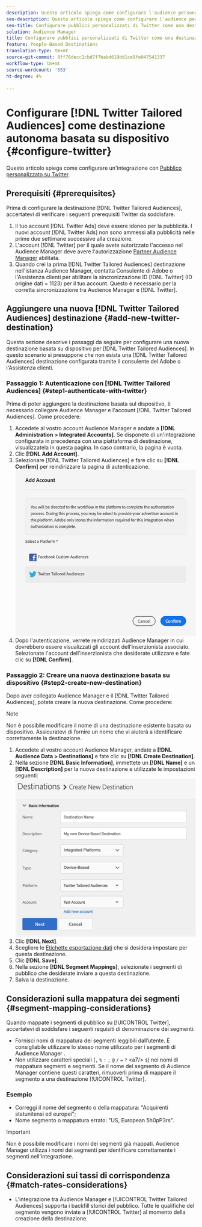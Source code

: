 ```yaml
---
description: Questo articolo spiega come configurare l'audience personalizzata per Twitter per le integrazioni nuove ed esistenti.
seo-description: Questo articolo spiega come configurare l'audience personalizzata per Twitter per le integrazioni nuove ed esistenti.
seo-title: Configurare pubblici personalizzati di Twitter come una destinazione self-service basata su dispositivi
solution: Audience Manager
title: Configurare pubblici personalizzati di Twitter come una destinazione self-service basata su dispositivi
feature: People-Based Destinations
translation-type: tm+mt
source-git-commit: 8ff76decc1cbd7f7babd619dd1ce9fe047541337
workflow-type: tm+mt
source-wordcount: '553'
ht-degree: 4%

---
```



# Configurare [!DNL Twitter Tailored Audiences] come destinazione autonoma basata su dispositivo {#configure-twitter}

Questo articolo spiega come configurare un&#39;integrazione con [Pubblico personalizzato su Twitter](https://business.twitter.com/en/targeting/tailored-audiences.html).

## Prerequisiti {#prerequisites}

Prima di configurare la destinazione [!DNL Twitter Tailored Audiences], accertatevi di verificare i seguenti prerequisiti Twitter da soddisfare.

1. Il tuo account [!DNL Twitter Ads] deve essere idoneo per la pubblicità. I nuovi account [!DNL Twitter Ads] non sono ammessi alla pubblicità nelle prime due settimane successive alla creazione.
2. L&#39;account [!DNL Twitter] per il quale avete autorizzato l&#39;accesso nel  Audience Manager deve avere l&#39;autorizzazione [Partner Audience Manager](https://business.twitter.com/en/help/troubleshooting/multi-user-login-faq.html#accesslevels) abilitata.
3. Quando crei la prima [!DNL Twitter Tailored Audiences] destinazione nell&#39;istanza  Audience Manager, contatta  Consulente di Adobe o l&#39;Assistenza clienti per abilitare la sincronizzazione ID [!DNL Twitter] (ID origine dati = 1123) per il tuo account. Questo è necessario per la corretta sincronizzazione tra  Audience Manager e [!DNL Twitter].

## Aggiungere una nuova [!DNL Twitter Tailored Audiences] destinazione {#add-new-twitter-destination}

Questa sezione descrive i passaggi da seguire per configurare una nuova destinazione basata su dispositivo per [!DNL Twitter Tailored Audiences]. In questo scenario si presuppone che non esista una [!DNL Twitter Tailored Audiences] destinazione configurata tramite il consulente del Adobe  o l&#39;Assistenza clienti.

### Passaggio 1: Autenticazione con [!DNL Twitter Tailored Audiences] {#step1-authenticate-with-twitter}

Prima di poter aggiungere la destinazione basata sul dispositivo, è necessario collegare  Audience Manager e l&#39;account [!DNL Twitter Tailored Audiences]. Come procedere:

1. Accedete al vostro account  Audience Manager e andate a **[!DNL Administration > Integrated Accounts]**. Se disponete di un&#39;integrazione configurata in precedenza con una piattaforma di destinazione, visualizzatela in questa pagina. In caso contrario, la pagina è vuota.
1. Clic **[!DNL Add Account]**.
1. Selezionare [!DNL Twitter Tailored Audiences] e fare clic su **[!DNL Confirm]** per reindirizzare la pagina di autenticazione.                     ![piattaforme integrate](assets/dbd-integrated-platforms.png)
1. Dopo l&#39;autenticazione, verrete reindirizzati  Audience Manager in cui dovrebbero essere visualizzati gli account dell&#39;inserzionista associato. Selezionate l&#39;account dell&#39;inserzionista che desiderate utilizzare e fate clic su **[!DNL Confirm]**.

### Passaggio 2: Creare una nuova destinazione basata su dispositivo {#step2-create-new-destination}

Dopo aver collegato  Audience Manager e il [!DNL Twitter Tailored Audiences], potete creare la nuova destinazione. Come procedere:

>[!NOTE]
>
>Non è possibile modificare il nome di una destinazione esistente basata su dispositivo. Assicuratevi di fornire un nome che vi aiuterà a identificare correttamente la destinazione.

1. Accedete al vostro account  Audience Manager, andate a **[!DNL Audience Data > Destinations]** e fate clic su **[!DNL Create Destination]**.
1. Nella sezione **[!DNL Basic Information]**, immettete un **[!DNL Name]** e un **[!DNL Description]** per la nuova destinazione e utilizzate le impostazioni seguenti: ![setup](assets/dbd-new-basic.png)
1. Clic **[!DNL Next]**.
1. Scegliere le [Etichette esportazione dati](/help/using/features/data-export-controls.md#controls-labels) che si desidera impostare per questa destinazione.
1. Clic **[!DNL Save]**.
1. Nella sezione **[!DNL Segment Mappings]**, selezionate i segmenti di pubblico che desiderate inviare a questa destinazione.
1. Salva la destinazione.

## Considerazioni sulla mappatura dei segmenti {#segment-mapping-considerations}

Quando mappate i segmenti di pubblico su [!UICONTROL Twitter], accertatevi di soddisfare i seguenti requisiti di denominazione dei segmenti:

* Fornisci nomi di mappatura dei segmenti leggibili dall’utente. È consigliabile utilizzare lo stesso nome utilizzato per i segmenti di Audience Manager .
* Non utilizzare caratteri speciali (`,` `%` `:` `;` `@` `/` `=` `?` &lt;a7/> `$`) nei nomi di mappatura segmenti e segmenti. Se il nome del segmento di Audience Manager  contiene questi caratteri, rimuoverli prima di mappare il segmento a una destinazione [!UICONTROL Twitter].

### Esempio

* Correggi il nome del segmento o della mappatura: &quot;Acquirenti statunitensi ed europei&quot;;
* Nome segmento o mappatura errato: &quot;US, European 5h0pP3rs&quot;.

>[!IMPORTANT]
>
>Non è possibile modificare i nomi dei segmenti già mappati.  Audience Manager utilizza i nomi dei segmenti per identificare correttamente i segmenti nell&#39;integrazione.

## Considerazioni sui tassi di corrispondenza {#match-rates-considerations}

* L&#39;integrazione tra  Audience Manager e [!UICONTROL Twitter Tailored Audiences] supporta i backfill storici del pubblico. Tutte le qualifiche del segmento vengono inviate a [!UICONTROL Twitter] al momento della creazione della destinazione.
